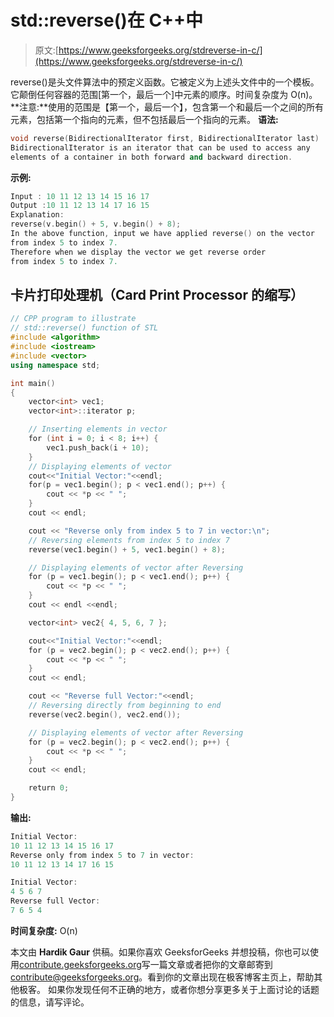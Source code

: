 # std::reverse()在 C++中

> 原文:[https://www.geeksforgeeks.org/stdreverse-in-c/](https://www.geeksforgeeks.org/stdreverse-in-c/)

reverse()是头文件算法中的预定义函数。它被定义为上述头文件中的一个模板。它颠倒任何容器的范围[第一个，最后一个]中元素的顺序。时间复杂度为 O(n)。
**注意:**使用的范围是【第一个，最后一个】，包含第一个和最后一个之间的所有元素，包括第一个指向的元素，但不包括最后一个指向的元素。
**语法:**

```cpp
void reverse(BidirectionalIterator first, BidirectionalIterator last)
BidirectionalIterator is an iterator that can be used to access any
elements of a container in both forward and backward direction.
```

**示例:**

```cpp
Input : 10 11 12 13 14 15 16 17
Output :10 11 12 13 14 17 16 15
Explanation:
reverse(v.begin() + 5, v.begin() + 8);
In the above function, input we have applied reverse() on the vector
from index 5 to index 7.
Therefore when we display the vector we get reverse order
from index 5 to index 7.
```

## 卡片打印处理机（Card Print Processor 的缩写）

```cpp
// CPP program to illustrate
// std::reverse() function of STL
#include <algorithm>
#include <iostream>
#include <vector>
using namespace std;

int main()
{
    vector<int> vec1;
    vector<int>::iterator p;

    // Inserting elements in vector
    for (int i = 0; i < 8; i++) {
        vec1.push_back(i + 10);
    }
    // Displaying elements of vector
    cout<<"Initial Vector:"<<endl;
    for(p = vec1.begin(); p < vec1.end(); p++) {
        cout << *p << " ";
    }
    cout << endl;

    cout << "Reverse only from index 5 to 7 in vector:\n";
    // Reversing elements from index 5 to index 7
    reverse(vec1.begin() + 5, vec1.begin() + 8);

    // Displaying elements of vector after Reversing
    for (p = vec1.begin(); p < vec1.end(); p++) {
        cout << *p << " ";
    }
    cout << endl <<endl;

    vector<int> vec2{ 4, 5, 6, 7 };

    cout<<"Initial Vector:"<<endl;
    for (p = vec2.begin(); p < vec2.end(); p++) {
        cout << *p << " ";
    }
    cout << endl;

    cout << "Reverse full Vector:"<<endl;
    // Reversing directly from beginning to end
    reverse(vec2.begin(), vec2.end());

    // Displaying elements of vector after Reversing
    for (p = vec2.begin(); p < vec2.end(); p++) {
        cout << *p << " ";
    }
    cout << endl;

    return 0;
}
```

**输出:**

```cpp
Initial Vector:
10 11 12 13 14 15 16 17 
Reverse only from index 5 to 7 in vector:
10 11 12 13 14 17 16 15 

Initial Vector:
4 5 6 7 
Reverse full Vector:
7 6 5 4 
```

**时间复杂度:** O(n)

本文由 **Hardik Gaur** 供稿。如果你喜欢 GeeksforGeeks 并想投稿，你也可以使用[contribute.geeksforgeeks.org](http://www.contribute.geeksforgeeks.org)写一篇文章或者把你的文章邮寄到 contribute@geeksforgeeks.org。看到你的文章出现在极客博客主页上，帮助其他极客。
如果你发现任何不正确的地方，或者你想分享更多关于上面讨论的话题的信息，请写评论。